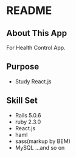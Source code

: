 # README
## About This App
For Health Control App.

## Purpose
- Study React.js

## Skill Set
- Rails 5.0.6
- ruby 2.3.0
- React.js
- haml
- sass(markup by BEM)
- MySQL
...and so on